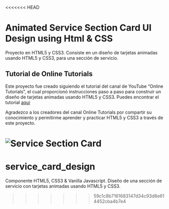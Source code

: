 <<<<<<< HEAD
# Animated Service Section Card UI Design using Html & CSS

Proyecto en HTML5 y CSS3. Consiste en un diseño de tarjetas animadas usando HTML5 y CSS3, para una sección de servicio.

## Tutorial de Online Tutorials
Este proyecto fue creado siguiendo el tutorial del canal de YouTube “Online Tutorials”, el cual proporcionó instrucciones paso a paso para construir un diseño de tarjetas animadas usando HTML5 y CSS3. Puedes encontrar el tutorial [aquí](https://www.youtube.com/watch?v=l2fzTLMm3z8 "aquí")

Agradezco a los creadores del canal Online Tutorials por compartir su conocimiento y permitirme aprender y practicar HTML5 y CSS3 a través de este proyecto.

![Service Section Card](https://user-images.githubusercontent.com/121243656/212372062-6ee3ce32-5b9b-44cc-a6a9-f3698c8ab568.gif)
=======
# service_card_design
Componente HTML5, CSS3 &amp; Vanilla Javascript. Diseño de una sección de servicio con tarjetas animadas usando HTML5 y CSS3.
>>>>>>> 59c1c8b7161683147d34c93d8e614452cba4b7e4
